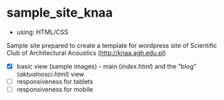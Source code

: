 # sample_site_knaa

- using: HTML/CSS

Sample site prepared to create a template for wordpress site of Scientific Club of Architectural Acoustics (http://knaa.agh.edu.pl)

- [x] basic view (sample images) - main (_index.html_) and the "blog" (_aktualnosci.html_) view
- [ ] responsiveness for tablets
- [ ] responsiveness for mobile
